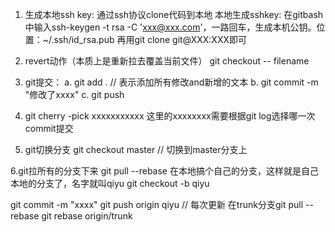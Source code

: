 1. 生成本地ssh key:
通过ssh协议clone代码到本地
本地生成sshkey: 在gitbash中输入ssh-keygen -t rsa -C 'xxx@xxx.com'，一路回车，生成本机公钥。位置：~/.ssh/id_rsa.pub
再用git clone git@XXX:XXX即可

2. revert动作（本质上是重新拉去覆盖当前文件）
git checkout -- filename  

3. git提交：
a. git add .    // 表示添加所有修改and新增的文本
b. git commit -m "修改了xxxx"
c. git push

4. git cherry -pick xxxxxxxxxxx
这里的xxxxxxxx需要根据git log选择哪一次commit提交

5. git切换分支 git checkout master // 切换到master分支上

6.git拉所有的分支下来
git pull --rebase
在本地搞个自己的分支，这样就是自己本地的分支了，名字就叫qiyu
git checkout -b qiyu

git commit -m "xxxx"
git push origin qiyu
// 每次更新
在trunk分支git pull --rebase
git rebase origin/trunk
